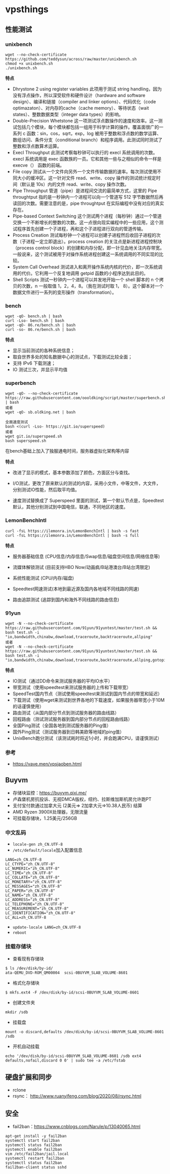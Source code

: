 # vpsthings

## 性能测试
### unixbench
```
wget --no-check-certificate https://github.com/teddysun/across/raw/master/unixbench.sh
chmod +x unixbench.sh
./unixbench.sh
```
**特点**
- Dhrystone 2 using register variables
此项用于测试 string handling，因为没有浮点操作，所以深受软件和硬件设计（hardware and software design）、编译和链接（compiler and linker options）、代码优化（code optimazaton）、对内存的cache（cache memory）、等待状态（wait states）、整数数据类型（integer data types）的影响。
- Double-Precision Whetstone
这一项测试浮点数操作的速度和效率。这一测试包括几个模块，每个模块都包括一组用于科学计算的操作。覆盖面很广的一系列 c 函数：sin，cos，sqrt，exp，log 被用于整数和浮点数的数学运算、数组访问、条件分支（conditional branch）和程序调用。此测试同时测试了整数和浮点数算术运算。
- Execl Throughput
此测试考察每秒钟可以执行的 execl 系统调用的次数。 execl 系统调用是 exec 函数族的一员。它和其他一些与之相似的命令一样是 execve（） 函数的前端。
- File copy
测试从一个文件向另外一个文件传输数据的速率。每次测试使用不同大小的缓冲区。这一针对文件 read、write、copy 操作的测试统计规定时间（默认是 10s）内的文件 read、write、copy 操作次数。
- Pipe Throughput
管道（pipe）是进程间交流的最简单方式，这里的 Pipe throughtput 指的是一秒钟内一个进程可以向一个管道写 512 字节数据然后再读回的次数。需要注意的是，pipe throughtput 在实际编程中没有对应的真实存在。
- Pipe-based Context Switching
这个测试两个进程（每秒钟）通过一个管道交换一个不断增长的整数的次数。这一点很向现实编程中的一些应用，这个测试程序首先创建一个子进程，再和这个子进程进行双向的管道传输。
- Process Creation
测试每秒钟一个进程可以创建子进程然后收回子进程的次数（子进程一定立即退出）。process creation 的关注点是新进程进程控制块（process control block）的创建和内存分配，即一针见血地关注内存带宽。一般说来，这个测试被用于对操作系统进程创建这一系统调用的不同实现的比较。
- System Call Overhead
测试进入和离开操作系统内核的代价，即一次系统调用的代价。它利用一个反复地调用 getpid 函数的小程序达到此目的。
- Shell Scripts
测试一秒钟内一个进程可以并发地开始一个 shell 脚本的 n 个拷贝的次数，n 一般取值 1，2，4，8。（我在测试时取 1， 8）。这个脚本对一个数据文件进行一系列的变形操作（transformation）。

### bench

```
wget -qO- bench.sh | bash
curl -Lso- bench.sh | bash
wget -qO- 86.re/bench.sh | bash
curl -so- 86.re/bench.sh | bash
```

**特点**

- 显示当前测试的各种系统信息；
- 取自世界多处的知名数据中心的测试点，下载测试比较全面；
- 支持 IPv6 下载测速；
- IO 测试三次，并显示平均值



### superbench

```
wget -qO- --no-check-certificate https://raw.githubusercontent.com/oooldking/script/master/superbench.sh | bash
或者
wget -qO- sb.oldking.net | bash
 
全面速度测试
bash <(curl -Lso- https://git.io/superspeed)
或者
wget git.io/superspeed.sh
bash superspeed.sh
```

在bench基础上加入了独服通电时间，服务器虚拟化架构等内容

**特点**

- 改进了显示的模式，基本参数添加了颜色，方面区分与查找。
- I/O测试，更改了原来默认的测试的内容，采用小文件，中等文件，大文件，分别测试IO性能，然后取平均值。

- 速度测试替换成了 Superspeed 里面的测试，第一个默认节点是，Speedtest 默认，其他分别测试到中国电信，联通，不同地区的速度。

### LemonBenchIntl 

```
curl -fsL https://ilemonra.in/LemonBenchIntl | bash -s fast
curl -fsL https://ilemonra.in/LemonBenchIntl | bash -s full
```

**特点**

- 服务器基础信息 (CPU信息/内存信息/Swap信息/磁盘空间信息/网络信息等)

- 流媒体解锁测试 (目前支持HBO Now/动画疯/B站港澳台/B站台湾限定)

- 系统性能测试 (CPU/内存/磁盘)

- Speedtest网速测试(本地到最近源及国内各地域不同线路的网速)

- 路由追踪测试 (追踪到国内和海外不同线路的路由信息)

### 91yun

```
wget -N --no-check-certificate https://raw.githubusercontent.com/91yun/91yuntest/master/test.sh && bash test.sh -i "io,bandwidth,chinabw,download,traceroute,backtraceroute,allping"
或者
wget -N --no-check-certificate https://raw.githubusercontent.com/91yun/91yuntest/master/test.sh && bash test.sh -i "io,bandwidth,chinabw,download,traceroute,backtraceroute,allping,gotoping,benchtest"
```



**特点**

- IO测试（通过DD命令来测试服务器的平均IO水平）
- 带宽测试（使用speedtest来测试服务器的上传和下载带宽）
- SpeedTest国内节点（测试使用speedtest来测试到国内节点的带宽和延迟）
- 下载测试（使用wget来测试到世界各地的下载速度，如果服务器带宽小于10M的话谨慎使用）
- 路由测试（从国内部分节点到测试服务器的路由线路）
- 回程路由（测试测试服务器到国内部分节点的回程路由线路）
- 全国Ping测试（全国各地到测试服务器的Ping值）
- 国外Ping测试（测试服务器到日韩美欧等地域的ping值）
- UnixBench跑分测试（该测试耗时将近1小时，并会跑满CPU，请谨慎测试）

### 参考

- https://vave.men/vpsjaoben.html



## Buyvm

- 存储块监控：https://buyvm.qixi.me/
- 卢森堡机房抗投诉、无视DMCA版权，纽约、拉斯维加斯机房允许跑PT
- 支付宝付款通过加拿大元 (2美元=> 2加拿大元=>10.38人民币) 结算
- AMD Ryzen 3900X处理器，无限流量
- 可挂载存储块，1.25美元/256GB

### 中文乱码

- `locale-gen zh_CN.UTF-8`
- `/etc/default/locale`加入配置信息

```
LANG=zh_CN.UTF-8
LC_CTYPE="zh_CN.UTF-8"
LC_NUMERIC="zh_CN.UTF-8"
LC_TIME="zh_CN.UTF-8"
LC_COLLATE="zh_CN.UTF-8"
LC_MONETARY="zh_CN.UTF-8"
LC_MESSAGES="zh_CN.UTF-8"
LC_PAPER="zh_CN.UTF-8"
LC_NAME="zh_CN.UTF-8"
LC_ADDRESS="zh_CN.UTF-8"
LC_TELEPHONE="zh_CN.UTF-8"
LC_MEASUREMENT="zh_CN.UTF-8"
LC_IDENTIFICATION="zh_CN.UTF-8"
LC_ALL=zh_CN.UTF-8
```

- `update-locale LANG=zh_CN.UTF-8`
- `reboot`

### 挂载存储块

- 查看现有存储块

```
$ ls /dev/disk/by-id/
ata-QEMU_DVD-ROM_QM00004  scsi-0BUYVM_SLAB_VOLUME-8601
```

- 格式化存储块

```
$ mkfs.ext4 -F /dev/disk/by-id/scsi-0BUYVM_SLAB_VOLUME-8601
```

- 创建文件夹

```
mkdir /sdb
```

- 挂载盘

```
mount -o discard,defaults /dev/disk/by-id/scsi-0BUYVM_SLAB_VOLUME-8601 /sdb
```

- 开机自动挂载

```
echo '/dev/disk/by-id/scsi-0BUYVM_SLAB_VOLUME-8601 /sdb ext4 defaults,nofail,discard 0 0' | sudo tee -a /etc/fstab
```

## 硬盘扩展和同步

- rclone
- rsync： http://www.ruanyifeng.com/blog/2020/08/rsync.html



## 安全

- fail2ban：https://www.cnblogs.com/Narule/p/13040065.html

```
apt-get install -y fail2ban
systemctl start fail2ban
systemctl status fail2ban
systemctl enable fail2ban
vim /etc/fail2ban/jail.local
systemctl restart fail2ban
systemctl status fail2ban
fail2ban-client status sshd
```

